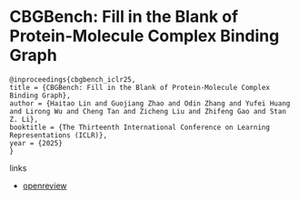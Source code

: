# CBGBench: Fill in the Blank of Protein-Molecule Complex Binding Graph

```
@inproceedings{cbgbench_iclr25,
title = {CBGBench: Fill in the Blank of Protein-Molecule Complex Binding Graph},
author = {Haitao Lin and Guojiang Zhao and Odin Zhang and Yufei Huang and Lirong Wu and Cheng Tan and Zicheng Liu and Zhifeng Gao and Stan Z. Li},
booktitle = {The Thirteenth International Conference on Learning Representations (ICLR)},
year = {2025}
}
```

links
- [openreview](https://openreview.net/forum?id=mOpNrrV2zH)
